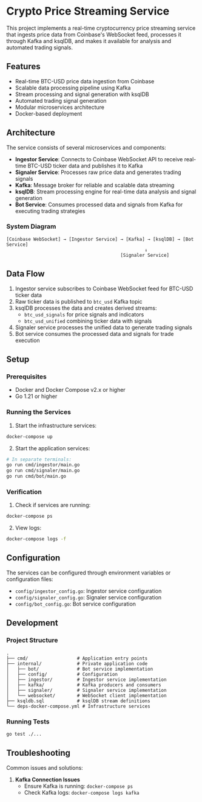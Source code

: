 # Crypto Price Streaming Service

This project implements a real-time cryptocurrency price streaming service that ingests price data from Coinbase's WebSocket feed, processes it through Kafka and ksqlDB, and makes it available for analysis and automated trading signals.

## Features

- Real-time BTC-USD price data ingestion from Coinbase
- Scalable data processing pipeline using Kafka
- Stream processing and signal generation with ksqlDB
- Automated trading signal generation
- Modular microservices architecture
- Docker-based deployment

## Architecture

The service consists of several microservices and components:

- **Ingestor Service**: Connects to Coinbase WebSocket API to receive real-time BTC-USD ticker data and publishes it to Kafka
- **Signaler Service**: Processes raw price data and generates trading signals
- **Kafka**: Message broker for reliable and scalable data streaming
- **ksqlDB**: Stream processing engine for real-time data analysis and signal generation
- **Bot Service**: Consumes processed data and signals from Kafka for executing trading strategies

### System Diagram
```
[Coinbase WebSocket] → [Ingestor Service] → [Kafka] → [ksqlDB] → [Bot Service]
                                                   ↓
                                          [Signaler Service]
```

## Data Flow

1. Ingestor service subscribes to Coinbase WebSocket feed for BTC-USD ticker data
2. Raw ticker data is published to `btc_usd` Kafka topic
3. ksqlDB processes the data and creates derived streams:
   - `btc_usd_signals` for price signals and indicators
   - `btc_usd_unified` combining ticker data with signals
4. Signaler service processes the unified data to generate trading signals
5. Bot service consumes the processed data and signals for trade execution

## Setup

### Prerequisites

- Docker and Docker Compose v2.x or higher
- Go 1.21 or higher


### Running the Services

1. Start the infrastructure services:
```bash
docker-compose up
```

2. Start the application services:
```bash
# In separate terminals:
go run cmd/ingestor/main.go
go run cmd/signaler/main.go
go run cmd/bot/main.go
```

### Verification

1. Check if services are running:
```bash
docker-compose ps
```

2. View logs:
```bash
docker-compose logs -f
```

## Configuration

The services can be configured through environment variables or configuration files:

- `config/ingestor_config.go`: Ingestor service configuration
- `config/signaler_config.go`: Signaler service configuration
- `config/bot_config.go`: Bot service configuration

## Development

### Project Structure
```
.
├── cmd/                  # Application entry points
├── internal/             # Private application code
│   ├── bot/              # Bot service implementation
│   ├── config/           # Configuration
│   ├── ingestor/         # Ingestor service implementation
│   ├── kafka/            # Kafka producers and consumers
│   ├── signaler/         # Signaler service implementation
│   └── websocket/        # WebSocket client implementation
├── ksqldb.sql            # ksqlDB stream definitions
└── deps-docker-compose.yml # Infrastructure services
```

### Running Tests
```bash
go test ./...
```

## Troubleshooting

Common issues and solutions:

1. **Kafka Connection Issues**
   - Ensure Kafka is running: `docker-compose ps`
   - Check Kafka logs: `docker-compose logs kafka`






